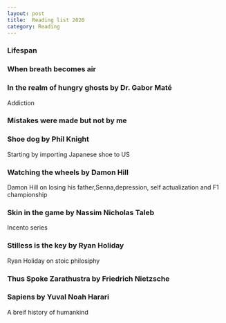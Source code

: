 ```yaml
---
layout: post
title:  Reading list 2020
category: Reading
---
```


### Lifespan

### When breath becomes air

### In the realm of hungry ghosts by Dr. Gabor Maté
Addiction

### Mistakes were made but not by me

### Shoe dog by Phil Knight
Starting by importing Japanese shoe to US

### Watching the wheels by Damon Hill
Damon Hill on losing his father,Senna,depression, self actualization and F1 championship

### Skin in the game by Nassim Nicholas Taleb
Incento series

### Stilless is the key by Ryan Holiday
Ryan Holiday on stoic philosiphy

### Thus Spoke Zarathustra by Friedrich Nietzsche

### Sapiens by 	Yuval Noah Harari
A breif history of humankind